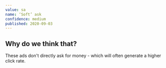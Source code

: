 ```yaml
---
value: sa
name: ‘Soft’ ask
confidence: medium
published: 2020-09-03
---
```


## Why do we think that?

These ads don't directly ask for money - which will often generate a higher click rate.
